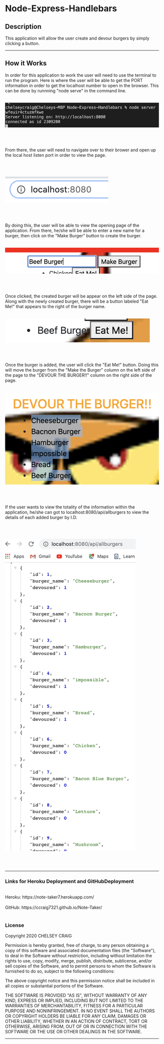 # Node-Express-Handlebars

## Description

This application will allow the user create and devour burgers by simply clicking a button.

___

## How it Works

In order for this application to work the user will need to use the terminal to run the program.  Here is where the user will be able to get the PORT information in order to get the localhost number to open in the browser. This can be done by runnning "node serve" in the command line.
<br><br>

![PORT INFO](public/assets/img/nodeServer.png)

<br><br>

From there, the user will need to navigate over to their brower and open up the local host listen port in order to view the page.

<br><br>

![LOCALHOST IN BROWSER](public/assets/img/locoalHost.png)

<br><br>

By doing this, the user will be able to view the opening page of the application. From there, he/she will be able to enter a new name for a burger, then click on the "Make Burger" button to create the burger. 
<br><br>

![CREATE BURGER](public/assets/img/makeBurger.png)

<br><br>

Once clicked, the created burger will be appear on the left side of the page. Along with the newly created burger, there will be a button labeled "Eat Me!" that appears to the right of the burger name.
<br><br>

![SAVING NOTES](public/assets/img/addedBurger.png)

<br><br>

Once the burger is added, the user will click the "Eat Me!" button. Doing this will move the burger from the "Make the Burger" column on the left side of the page to the "DEVOUR THE BURGER!!" column on the right side of the page.
<br><br>

![PICTURE DEVOURED BURGERS](public/assets/img/devouredBurgers.png)

<br><br>

If the user wants to view the totality of the information within the application, he/she can got to localhost:8080/api/allburgers to view the details of each added burger by I.D.

<br><br>

![PICTURE OF BURGER ARRAY](public/assets/img/burgerArray.png)

<br><br>
___

### Links for Heroku Deployment and GitHubDeployment
<br>
Heroku: https://note-taker7.herokuapp.com/
<br><br>
GitHub: https://ccraig7321.github.io/Note-Taker/
<br><br>


### License

Copyright 2020 CHELSEY CRAIG

Permission is hereby granted, free of charge, to any person obtaining a copy of this software and associated documentation files (the "Software"), to deal in the Software without restriction, including without limitation the rights to use, copy, modify, merge, publish, distribute, sublicense, and/or sell copies of the Software, and to permit persons to whom the Software is furnished to do so, subject to the following conditions:

The above copyright notice and this permission notice shall be included in all copies or substantial portions of the Software.

THE SOFTWARE IS PROVIDED "AS IS", WITHOUT WARRANTY OF ANY KIND, EXPRESS OR IMPLIED, INCLUDING BUT NOT LIMITED TO THE WARRANTIES OF MERCHANTABILITY, FITNESS FOR A PARTICULAR PURPOSE AND NONINFRINGEMENT. IN NO EVENT SHALL THE AUTHORS OR COPYRIGHT HOLDERS BE LIABLE FOR ANY CLAIM, DAMAGES OR OTHER LIABILITY, WHETHER IN AN ACTION OF CONTRACT, TORT OR OTHERWISE, ARISING FROM, OUT OF OR IN CONNECTION WITH THE SOFTWARE OR THE USE OR OTHER DEALINGS IN THE SOFTWARE.


___